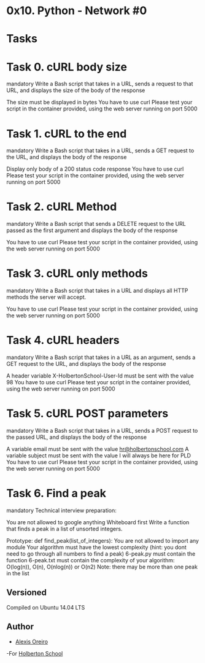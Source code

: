 # 0x10. Python - Network #0

# Tasks

# Task 0. cURL body size
mandatory
Write a Bash script that takes in a URL, sends a request to that URL, and displays the size of the body of the response

The size must be displayed in bytes
You have to use curl
Please test your script in the container provided, using the web server running on port 5000

# Task 1. cURL to the end
mandatory
Write a Bash script that takes in a URL, sends a GET request to the URL, and displays the body of the response

Display only body of a 200 status code response
You have to use curl
Please test your script in the container provided, using the web server running on port 5000

# Task 2. cURL Method
mandatory
Write a Bash script that sends a DELETE request to the URL passed as the first argument and displays the body of the response

You have to use curl
Please test your script in the container provided, using the web server running on port 5000

# Task 3. cURL only methods
mandatory
Write a Bash script that takes in a URL and displays all HTTP methods the server will accept.

You have to use curl
Please test your script in the container provided, using the web server running on port 5000

# Task 4. cURL headers
mandatory
Write a Bash script that takes in a URL as an argument, sends a GET request to the URL, and displays the body of the response

A header variable X-HolbertonSchool-User-Id must be sent with the value 98
You have to use curl
Please test your script in the container provided, using the web server running on port 5000

# Task 5. cURL POST parameters
mandatory
Write a Bash script that takes in a URL, sends a POST request to the passed URL, and displays the body of the response

A variable email must be sent with the value hr@holbertonschool.com
A variable subject must be sent with the value I will always be here for PLD
You have to use curl
Please test your script in the container provided, using the web server running on port 5000

# Task 6. Find a peak
mandatory
Technical interview preparation:

You are not allowed to google anything
Whiteboard first
Write a function that finds a peak in a list of unsorted integers.

Prototype: def find_peak(list_of_integers):
You are not allowed to import any module
Your algorithm must have the lowest complexity (hint: you dont need to go through all numbers to find a peak)
6-peak.py must contain the function
6-peak.txt must contain the complexity of your algorithm: O(log(n)), O(n), O(nlog(n)) or O(n2)
Note: there may be more than one peak in the list

## Versioned

Compiled on Ubuntu 14.04 LTS


## Author

- [Alexis Oreiro](https://github.com/alexoreiro)

-For [Holberton School](https://www.holbertonschool.com/uy)